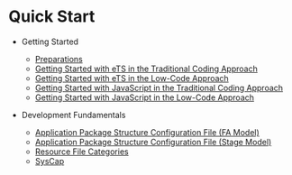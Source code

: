 # Quick Start

- Getting Started
  - [Preparations](start-overview.md)
  - [Getting Started with eTS in the Traditional Coding Approach](start-with-ets.md)
  - [Getting Started with eTS in the Low-Code Approach](start-with-ets-low-code.md)
  - [Getting Started with JavaScript in the Traditional Coding Approach](start-with-js.md)
  - [Getting Started with JavaScript in the Low-Code Approach](start-with-js-low-code.md)
  
- Development Fundamentals
  - [Application Package Structure Configuration File (FA Model)](package-structure.md)
  - [Application Package Structure Configuration File (Stage Model)](module-structure.md)
  - [Resource File Categories](basic-resource-file-categories.md)
  - [SysCap](syscap.md)

